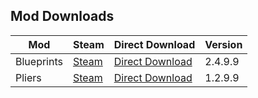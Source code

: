 ## Mod Downloads

| Mod | Steam | Direct Download | Version |
|-|-|-|-|
| Blueprints | [Steam](https://steamcommunity.com/sharedfiles/filedetails/?id=2435244304) | [Direct Download](https://github.com/Pt-Djefferson/ONIMods/releases/download/v2.4.9.9/Blueprints.zip) | 2.4.9.9 |
| Pliers | [Steam](https://steamcommunity.com/sharedfiles/filedetails/?id=2479475997) | [Direct Download](https://github.com/Pt-Djefferson/ONIMods/releases/download/v2.4.9.9/Pliers.zip) | 1.2.9.9 |
